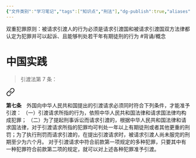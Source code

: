 ```yaml
---
{"文件类别":"学习笔记","tags":["知识点","刑法"],"dg-publish":true,"aliases":["罪名统一原则","相同原则","罪名同一原则"],"permalink":"/学习笔记studyup/刑总/双重犯罪原则/","dgPassFrontmatter":true,"created":"2024-10-22T11:49:25.240+08:00","updated":"2024-11-07T17:21:35.354+08:00"}
---
```


双重犯罪原则：被请求引渡人的行为必须是请求引渡国和被请求引渡国双方法律都认定为犯罪并可以起诉、且能够判处若干年有期徒刑的行为 #背诵/概念 
# 中国实践
>引渡法第 7 条：
<div class="transclusion internal-embed is-loaded"><a class="markdown-embed-link" href="////#t7" aria-label="Open link"><svg xmlns="http://www.w3.org/2000/svg" width="24" height="24" viewBox="0 0 24 24" fill="none" stroke="currentColor" stroke-width="2" stroke-linecap="round" stroke-linejoin="round" class="svg-icon lucide-link"><path d="M10 13a5 5 0 0 0 7.54.54l3-3a5 5 0 0 0-7.07-7.07l-1.72 1.71"></path><path d="M14 11a5 5 0 0 0-7.54-.54l-3 3a5 5 0 0 0 7.07 7.07l1.71-1.71"></path></svg></a><div class="markdown-embed">



**第七条**　外国向中华人民共和国提出的引渡请求必须同时符合下列条件，才能准予引渡：
（一）引渡请求所指的行为，依照中华人民共和国法律和请求国法律均构成犯罪；
（二）为了提起刑事诉讼而请求引渡的，根据中华人民共和国法律和请求国法律，对于引渡请求所指的犯罪均可判处一年以上有期徒刑或者其他更重的刑罚；为了执行刑罚而请求引渡的，在提出引渡请求时，被请求引渡人尚未服完的刑期至少为六个月。
对于引渡请求中符合前款第一项规定的多种犯罪，只要其中有一种犯罪符合前款第二项的规定，就可以对上述各种犯罪准予引渡。 

</div></div>
